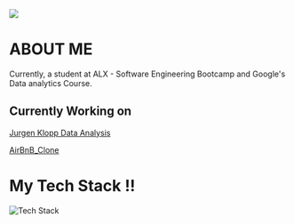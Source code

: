 <img align="center" src="https://www.codewars.com/users/Jillo86/badges/small" />


# ABOUT ME
Currently, a student at ALX - Software Engineering Bootcamp and Google's Data analytics Course.


## Currently Working on
<a href ="https://github.com/Jamal-Jillo/jurgen_klopp_data_analysis.git">Jurgen Klopp Data Analysis</a>


<a href ="https://github.com/Jamal-Jillo/AirBnB_clone">AirBnB_Clone</a>
# My Tech Stack !!
<img src="https://skillicons.dev/icons?i=c,html,css,python,git&perline=5" alt="Tech Stack" /> 
